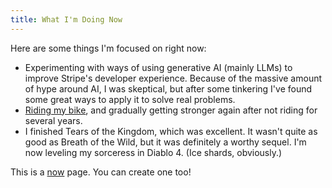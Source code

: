 ```yaml
---
title: What I'm Doing Now
---
```


Here are some things I'm focused on right now:

- Experimenting with ways of using generative AI (mainly LLMs) to improve Stripe's developer experience. Because of the massive amount of hype around AI, I was skeptical, but after some tinkering I've found some great ways to apply it to solve real problems.
- [Riding my bike](/biking), and gradually getting stronger again after not riding for several years.
- I finished Tears of the Kingdom, which was excellent. It wasn't quite as good as Breath of the Wild, but it was definitely a worthy sequel. I'm now leveling my sorceress in Diablo 4. (Ice shards, obviously.)

This is a [now](https://nownownow.com/about) page. You can create one too!
